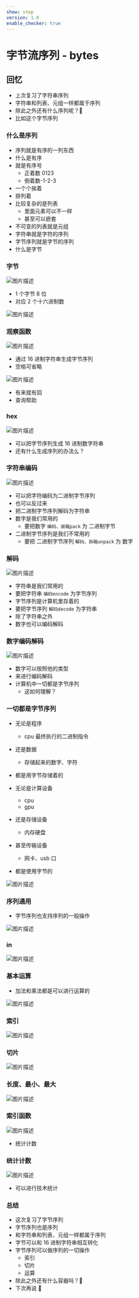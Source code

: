 ```yaml
---
show: step
version: 1.0
enable_checker: true
---
```


# 字节流序列 - bytes

## 回忆

- 上次复习了字符串序列
- 字符串和列表、元组一样都属于序列
- 除此之外还有什么序列呢？🤔
- 比如这个字节序列

### 什么是序列

- 序列就是有序的一列东西
- 什么是有序
- 就是有序号
  - 正着数 0123
  - 倒着数-1-2-3
- 一个个挨着
- 排列着
- 比较复杂的是列表
  - 里面元素可以不一样
  - 甚至可以嵌套
- 不可变的列表就是元组
- 字符串就是字符的序列
- 字节序列就是字节的序列
- 什么是字节

### 字节

![图片描述](https://doc.shiyanlou.com/courses/uid1190679-20210830-1630299107194)

- 1 个字节 8 位
- 对应 2 个十六进制数

![图片描述](https://doc.shiyanlou.com/courses/uid1190679-20210830-1630299230339)

### 观察函数

![图片描述](https://doc.shiyanlou.com/courses/uid1190679-20210830-1630299314987)

- 通过 16 进制字符串生成字节序列
- 空格可省略

![图片描述](https://doc.shiyanlou.com/courses/uid1190679-20210830-1630299397971)

- 有来就有回
- 查询帮助

### hex

![图片描述](https://doc.shiyanlou.com/courses/uid1190679-20210830-1630299466856)

- 可以把字节序列生成 16 进制数字符串
- 还有什么生成序列的办法么？

### 字符串编码

![图片描述](https://doc.shiyanlou.com/courses/uid1190679-20210830-1630299600174)

- 可以把字符编码为二进制字节序列
- 也可以反过来
- 把二进制字节序列解码为字符串
- 数字是我们常用的
  - 要把数字 `编码、装箱pack` 为 二进制字节
- 二进制字节序列是我们不常用的
  - 要把 二进制字节序列 `解码、拆箱unpack` 为 数字

### 解码

![图片描述](https://doc.shiyanlou.com/courses/uid1190679-20210830-1630299657191)

- 字符串是我们常用的
- 要把字符串 `编码encode` 为字节序列
- 字节序列是计算机里存着的
- 要把字节序列 `解码decode` 为字符串
- 除了字符串之外
- 数字也可以编码解码

### 数字编码解码

![图片描述](https://doc.shiyanlou.com/courses/uid1190679-20210830-1630299761672)

- 数字可以按照他的类型
- 来进行编码解码
- 计算机中一切都是字节序列
  - 这如何理解？

### 一切都是字节序列

- 无论是程序
  - cpu 最终执行的二进制指令
- 还是数据
  - 存储起来的数字、字符
- 都是用字节存储着的

- 无论是计算设备
  - cpu
  - gpu
- 还是存储设备
  - 内存硬盘
- 甚至传输设备
  - 网卡、usb 口
- 都是使用字节的

![图片描述](https://doc.shiyanlou.com/courses/uid1190679-20211107-1636284233229)

### 序列通用

- 字节序列也支持序列的一般操作

![图片描述](https://doc.shiyanlou.com/courses/uid1190679-20210830-1630294088251)

### in

![图片描述](https://doc.shiyanlou.com/courses/uid1190679-20210830-1630299946309)

### 基本运算

- 加法和乘法都是可以进行运算的

![图片描述](https://doc.shiyanlou.com/courses/uid1190679-20210830-1630300060421)

### 索引

![图片描述](https://doc.shiyanlou.com/courses/uid1190679-20210830-1630300208909)

### 切片

![图片描述](https://doc.shiyanlou.com/courses/uid1190679-20210830-1630300325872)

### 长度、最小、最大

![图片描述](https://doc.shiyanlou.com/courses/uid1190679-20210830-1630300403261)

### 索引函数

![图片描述](https://doc.shiyanlou.com/courses/uid1190679-20210830-1630300494375)

- 统计计数

### 统计计数

![图片描述](https://doc.shiyanlou.com/courses/uid1190679-20210830-1630300579092)

- 可以进行技术统计

### 总结

- 这次复习了字节序列
- 字节序列也是序列
- 和字符串和列表、元组一样都属于序列
- 字节可以和 16 进制字符串相互转化
- 字节序列可以做序列的一切操作
  - 索引
  - 切片
  - 运算
- 除此之外还有什么容器吗？🤔
- 下次再说 👋
